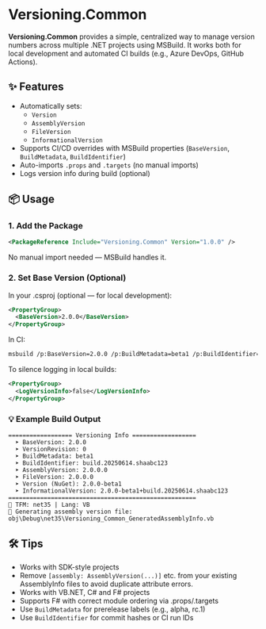 # Versioning.Common

**Versioning.Common** provides a simple, centralized way to manage version numbers across multiple .NET projects using MSBuild. It works both for local development and automated CI builds (e.g., Azure DevOps, GitHub Actions).

## ✨ Features

- Automatically sets:
  - `Version`
  - `AssemblyVersion`
  - `FileVersion`
  - `InformationalVersion`
- Supports CI/CD overrides with MSBuild properties (`BaseVersion`, `BuildMetadata`, `BuildIdentifier`)
- Auto-imports `.props` and `.targets` (no manual imports)
- Logs version info during build (optional)

## 📦 Usage

### 1. Add the Package

```xml
<PackageReference Include="Versioning.Common" Version="1.0.0" />
```

No manual import needed — MSBuild handles it.

### 2. Set Base Version (Optional)

In your .csproj (optional — for local development):

```xml
<PropertyGroup>
  <BaseVersion>2.0.0</BaseVersion>
</PropertyGroup>
```

In CI:

```bash
msbuild /p:BaseVersion=2.0.0 /p:BuildMetadata=beta1 /p:BuildIdentifier=build.20250614.shaabc123
```

To silence logging in local builds:

```xml
<PropertyGroup>
  <LogVersionInfo>false</LogVersionInfo>
</PropertyGroup>
```

### 💡 Example Build Output

```text
================== Versioning Info ==================
  ➤ BaseVersion: 2.0.0
  ➤ VersionRevision: 0
  ➤ BuildMetadata: beta1
  ➤ BuildIdentifier: build.20250614.shaabc123
  ➤ AssemblyVersion: 2.0.0.0
  ➤ FileVersion: 2.0.0.0
  ➤ Version (NuGet): 2.0.0-beta1
  ➤ InformationalVersion: 2.0.0-beta1+build.20250614.shaabc123
=====================================================
🎯 TFM: net35 | Lang: VB
📄 Generating assembly version file: obj\Debug\net35\Versioning_Common_GeneratedAssemblyInfo.vb
```

## 🛠 Tips

- Works with SDK-style projects
- Remove `[assembly: AssemblyVersion(...)]` etc. from your existing AssemblyInfo files to avoid duplicate attribute errors.
- Works with VB.NET, C# and F# projects
- Supports F# with correct module ordering via .props/.targets
- Use `BuildMetadata` for prerelease labels (e.g., alpha, rc.1)
- Use `BuildIdentifier` for commit hashes or CI run IDs
